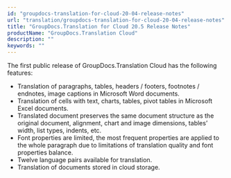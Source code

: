 ```yaml
---
id: "groupdocs-translation-for-cloud-20-04-release-notes"
url: "translation/groupdocs-translation-for-cloud-20-04-release-notes"
title: "GroupDocs.Translation for Cloud 20.5 Release Notes"
productName: "GroupDocs.Translation Cloud"
description: ""
keywords: ""
---
```


The first public release of GroupDocs.Translation Cloud has the following features:

* Translation of paragraphs, tables, headers / footers, footnotes / endnotes, image captions in Microsoft Word documents.
* Translation of cells with text, charts, tables, pivot tables in Microsoft Excel documents.
* Translated document preserves the same document structure as the original document, alignment, chart and image dimensions, tables’ width, list types, indents, etc.
* Font properties are limited, the most frequent properties are applied to the whole paragraph due to limitations of translation quality and font properties balance. 
* Twelve language pairs available for translation.
* Translation of documents stored in cloud storage.